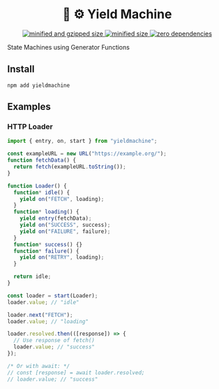 <div align="center">
  <h1>👑 ⚙️ Yield Machine</h1>
  <a href="https://bundlephobia.com/result?p=yieldmachine">
    <img src="https://badgen.net/bundlephobia/minzip/yieldmachine@0.1.2" alt="minified and gzipped size">
    <img src="https://badgen.net/bundlephobia/min/yieldmachine@0.1.2" alt="minified size">
    <img src="https://badgen.net/bundlephobia/dependency-count/yieldmachine@0.1.2" alt="zero dependencies">
  </a>
</div>

State Machines using Generator Functions

## Install

```console
npm add yieldmachine
```

## Examples

### HTTP Loader

```javascript
import { entry, on, start } from "yieldmachine";

const exampleURL = new URL("https://example.org/");
function fetchData() {
  return fetch(exampleURL.toString());
}

function Loader() {
  function* idle() {
    yield on("FETCH", loading);
  }
  function* loading() {
    yield entry(fetchData);
    yield on("SUCCESS", success);
    yield on("FAILURE", failure);
  }
  function* success() {}
  function* failure() {
    yield on("RETRY", loading);
  }

  return idle;
}

const loader = start(Loader);
loader.value; // "idle"

loader.next("FETCH");
loader.value; // "loading"

loader.resolved.then(([response]) => {
  // Use response of fetch()
  loader.value; // "success"
});

/* Or with await: */
// const [response] = await loader.resolved;
// loader.value; // "success"
```
